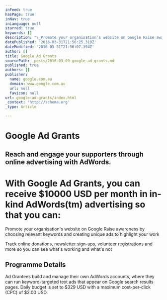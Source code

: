 ```yaml
---
inFeed: true
hasPage: true
inNav: true
inLanguage: null
starred: true
keywords: []
description: "\_Promote your organisation’s website on Google Raise awareness by choosing relevant keywords and creating unique ads to highlight your work\_"
datePublished: '2016-03-31T21:56:25.319Z'
dateModified: '2016-03-31T21:56:07.394Z'
author: []
title: Google Ad Grants
sourcePath: _posts/2016-03-09-google-ad-grants.md
published: true
authors: []
publisher:
  name: google.com.au
  domain: www.google.com.au
  url: null
  favicon: null
url: google-ad-grants/index.html
_context: 'http://schema.org'
_type: Article

---
```

# Google Ad Grants

## Reach and engage your supporters through online advertising with AdWords.

# With Google Ad Grants, you can receive $10000 USD per month in in-kind AdWords(tm) advertising so that you can:

Promote your organisation's website on Google Raise awareness by choosing relevant keywords and creating unique ads to highlight your work 

Track online donations, newsletter sign-ups, volunteer registrations and more so you can see what's working and what's not 

## Programme Details

Ad Grantees build and manage their own AdWords accounts, where they can run keyword-targeted text ads that appear on Google search results pages. Daily budget is set to $329 USD with a maximum cost-per-click (CPC) of $2.00 USD.